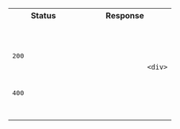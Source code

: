 <table>
    <tr>
        <th>
            Status
        </th>
        <th>
            Response
        </th>
    </tr>
    <tr>
        <td>
            <pre>
                <br/><br/><br/>200<br/><br/><br/><br/><br/>400<br/>
            </pre>
        </td>
        <td>
            <pre lang="html">
              <code>
                &lt;div&gt;
              </code>
            </pre>
        </td>
    </tr>
</table>
